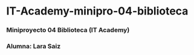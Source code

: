 # IT-Academy-minipro-04-biblioteca
### Miniproyecto 04 Biblioteca (IT Academy)
### Alumna: Lara Saiz
